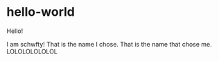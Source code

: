 # hello-world

Hello!

I am schwfty! That is the name I chose. That is the name that chose me.
LOLOLOLOLOLOL
